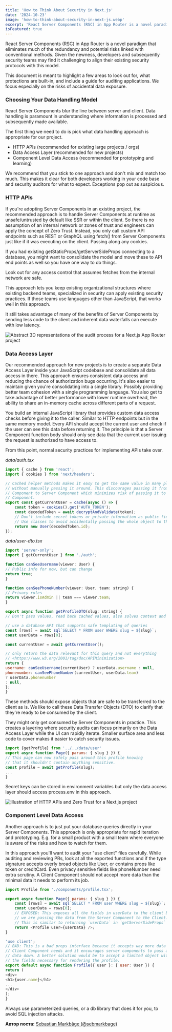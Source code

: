 ```yaml
---
title: 'How to Think About Security in Next.js'
date: '2024-10-23'
image: 'how-to-think-about-security-in-next-js.webp'
excerpt: 'React Server Components (RSC) in App Router is a novel paradigm that eliminates much of the redundancy and potential risks linked with conventional methods. Given the newness, developers and subsequently security teams may find it challenging to align their existing security protocols with this model.'
isFeatured: true
---
```


React Server Components (RSC) in App Router is a novel paradigm that eliminates much of the redundancy and potential risks linked with conventional methods. Given the newness, developers and subsequently security teams may find it challenging to align their existing security protocols with this model.

This document is meant to highlight a few areas to look out for, what protections are built-in, and include a guide for auditing applications. We focus especially on the risks of accidental data exposure.

### Choosing Your Data Handling Model

React Server Components blur the line between server and client. Data handling is paramount in understanding where information is processed and subsequently made available.

The first thing we need to do is pick what data handling approach is appropriate for our project.

-   HTTP APIs (recommended for existing large projects / orgs)
-   Data Access Layer (recommended for new projects)
-   Component Level Data Access (recommended for prototyping and learning)

We recommend that you stick to one approach and don't mix and match too much. This makes it clear for both developers working in your code base and security auditors for what to expect. Exceptions pop out as suspicious.

### HTTP APIs

If you're adopting Server Components in an existing project, the recommended approach is to handle Server Components at runtime as unsafe/untrusted by default like SSR or within the client. So there is no assumption of an internal network or zones of trust and engineers can apply the concept of Zero Trust. Instead, you only call custom API endpoints such as REST or GraphQL using fetch() from Server Components just like if it was executing on the client. Passing along any cookies.

If you had existing getStaticProps/getServerSideProps connecting to a database, you might want to consolidate the model and move these to API end points as well so you have one way to do things.

Look out for any access control that assumes fetches from the internal network are safe.

This approach lets you keep existing organizational structures where existing backend teams, specialized in security can apply existing security practices. If those teams use languages other than JavaScript, that works well in this approach.

It still takes advantage of many of the benefits of Server Components by sending less code to the client and inherent data waterfalls can execute with low latency.

![Abstract 3D representations of the audit process for a Next.js App Router project](audit-of-a-Next-js-App-Router-project.webp)

### Data Access Layer

Our recommended approach for new projects is to create a separate Data Access Layer inside your JavaScript codebase and consolidate all data access in there. This approach ensures consistent data access and reducing the chance of authorization bugs occurring. It's also easier to maintain given you're consolidating into a single library. Possibly providing better team cohesion with a single programming language. You also get to take advantage of better performance with lower runtime overhead, the ability to share an in-memory cache across different parts of a request.

You build an internal JavaScript library that provides custom data access checks before giving it to the caller. Similar to HTTP endpoints but in the same memory model. Every API should accept the current user and check if the user can see this data before returning it. The principle is that a Server Component function body should only see data that the current user issuing the request is authorized to have access to.

From this point, normal security practices for implementing APIs take over.

_data/auth.tsx_

```js
import { cache } from 'react';
import { cookies } from 'next/headers';

// Cached helper methods makes it easy to get the same value in many places
// without manually passing it around. This discourages passing it from Server
// Component to Server Component which minimizes risk of passing it to a Client
// Component.
export const getCurrentUser = cache(async () => {
    const token = cookies().get('AUTH_TOKEN');
    const decodedToken = await decryptAndValidate(token);
    // Don't include secret tokens or private information as public fields.
    // Use classes to avoid accidentally passing the whole object to the client.
    return new User(decodedToken.id);
});
```

_data/user-dto.tsx_

```js
import 'server-only';
import { getCurrentUser } from './auth';

function canSeeUsername(viewer: User) {
// Public info for now, but can change
return true;
}

function canSeePhoneNumber(viewer: User, team: string) {
// Privacy rules
return viewer.isAdmin || team === viewer.team;
}

export async function getProfileDTO(slug: string) {
// Don't pass values, read back cached values, also solves context and easier to make it lazy

// use a database API that supports safe templating of queries
const [rows] = await sql`SELECT * FROM user WHERE slug = ${slug}`;
const userData = rows[0];

const currentUser = await getCurrentUser();

// only return the data relevant for this query and not everything
// <https://www.w3.org/2001/tag/doc/APIMinimization>
return {
username: canSeeUsername(currentUser) ? userData.username : null,
phonenumber: canSeePhoneNumber(currentUser, userData.team)
? userData.phonenumber
: null,
};
}
```

These methods should expose objects that are safe to be transferred to the client as is. We like to call these Data Transfer Objects (DTO) to clarify that they're ready to be consumed by the client.

They might only get consumed by Server Components in practice. This creates a layering where security audits can focus primarily on the Data Access Layer while the UI can rapidly iterate. Smaller surface area and less code to cover makes it easier to catch security issues.

```js
import {getProfile} from '../../data/user'
export async function Page({ params: { slug } }) {
// This page can now safely pass around this profile knowing
// that it shouldn't contain anything sensitive.
const profile = await getProfile(slug);
...
}
```

Secret keys can be stored in environment variables but only the data access layer should access process.env in this approach.

![Illustration of HTTP APIs and Zero Trust for a Next.js project](http-apis-and-zero-trust-in-the-context-of-server-components.webp)

### Component Level Data Access

Another approach is to just put your database queries directly in your Server Components. This approach is only appropriate for rapid iteration and prototyping. E.g. for a small product with a small team where everyone is aware of the risks and how to watch for them.

In this approach you'll want to audit your "use client" files carefully. While auditing and reviewing PRs, look at all the exported functions and if the type signature accepts overly broad objects like User, or contains props like token or creditCard. Even privacy sensitive fields like phoneNumber need extra scrutiny. A Client Component should not accept more data than the minimal data it needs to perform its job.

```js
import Profile from './components/profile.tsx';

export async function Page({ params: { slug } }) {
    const [rows] = await sql`SELECT * FROM user WHERE slug = ${slug}`;
    const userData = rows[0];
    // EXPOSED: This exposes all the fields in userData to the client because
    // we are passing the data from the Server Component to the Client.
    // This is similar to returning `userData` in `getServerSideProps`
    return <Profile user={userData} />;
}
```

```js
'use client';
// BAD: This is a bad props interface because it accepts way more data than the
// Client Component needs and it encourages server components to pass all that
// data down. A better solution would be to accept a limited object with just
// the fields necessary for rendering the profile.
export default async function Profile({ user }: { user: User }) {
return (
<div>
<h1>{user.name}</h1>
...
</div>
);
}
```

Always use parameterized queries, or a db library that does it for you, to avoid SQL injection attacks.

**Автор поста:** [Sebastian Markbåge (@sebmarkbage)](https://twitter.com/sebmarkbage)
